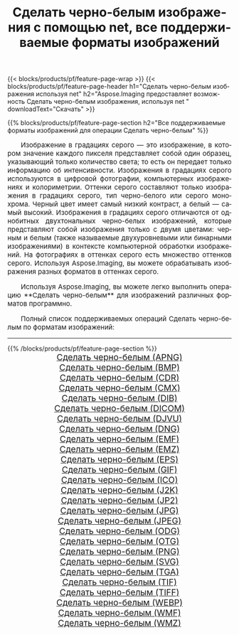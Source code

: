 ﻿---
title: Сделать черно-белым изображения с помощью net, все поддерживаемые форматы изображений 
weight: 3920
url: /ru/net/grayscale/ 
lang: ru
langdirlevel: 2
locales: zh-hans,ja,it,ru,de,es,fr,nl,id,lt,pl,pt,vi,tr,ko,zh-hant,ar,hi,th,sv,cs,uk,he
description: Используя Aspose.Imaging, вы можете легко Сделать черно-белым изображения используя net
---

{{< blocks/products/pf/feature-page-wrap >}}
{{< blocks/products/pf/feature-page-header h1="Сделать черно-белым изображения используя net" h2="Aspose.Imaging предоставляет возможность Сделать черно-белым изображения, используя net " downloadText="Скачать" >}}


{{% blocks/products/pf/feature-page-section  h2="Все поддерживаемые форматы изображений для операции Сделать черно-белым" %}}
<p align="justify" style="text-indent:2em;font-size:15px;">
Изображение в градациях серого — это изображение, в котором значение каждого пикселя представляет собой один образец, указывающий только количество света; то есть он передает только информацию об интенсивности. Изображения в градациях серого используются в цифровой фотографии, компьютерных изображениях и колориметрии. Оттенки серого составляют только изображения в градациях серого, тип черно-белого или серого монохрома. Черный цвет имеет самый низкий контраст, а белый — самый высокий. Изображения в градациях серого отличаются от однобитных двухтональных черно-белых изображений, которые представляют собой изображения только с двумя цветами: черным и белым (также называемые двухуровневыми или бинарными изображениями) в контексте компьютерной обработки изображений. На фотографиях в оттенках серого есть множество оттенков серого. Используя Aspose.Imaging, вы можете обрабатывать изображения разных форматов в оттенках серого.
</p>
<p align="justify" style="text-indent:2em;font-size:15px;">
Используя Aspose.Imaging, вы можете легко выполнить операцию **Сделать черно-белым** для изображений различных форматов программно.
</p>
<p align="justify" style="text-indent:2em;font-size:15px;">
Полный список поддерживаемых операций Сделать черно-белым по форматам изображений:
</p>
<hr/>
{{% /blocks/products/pf/feature-page-section %}}
<div class="container-fluid productfamilypage bg-gray">
    <div class="convertypes bg-gray agp-content section">
        <div class="container">
		<div class="row other-converters" style="gap: 10px;font-size: 19px;text-align:center;">
		    <div class='col-md-2 other-converter remove-lp remove-rp'><a href="/imaging/ru/net/grayscale/apng/" style="padding:15px;">Сделать черно-белым (APNG)</a></div><div class='col-md-2 other-converter remove-lp remove-rp'><a href="/imaging/ru/net/grayscale/bmp/" style="padding:15px;">Сделать черно-белым (BMP)</a></div><div class='col-md-2 other-converter remove-lp remove-rp'><a href="/imaging/ru/net/grayscale/cdr/" style="padding:15px;">Сделать черно-белым (CDR)</a></div><div class='col-md-2 other-converter remove-lp remove-rp'><a href="/imaging/ru/net/grayscale/cmx/" style="padding:15px;">Сделать черно-белым (CMX)</a></div><div class='col-md-2 other-converter remove-lp remove-rp'><a href="/imaging/ru/net/grayscale/dib/" style="padding:15px;">Сделать черно-белым (DIB)</a></div><div class='col-md-2 other-converter remove-lp remove-rp'><a href="/imaging/ru/net/grayscale/dicom/" style="padding:15px;">Сделать черно-белым (DICOM)</a></div><div class='col-md-2 other-converter remove-lp remove-rp'><a href="/imaging/ru/net/grayscale/djvu/" style="padding:15px;">Сделать черно-белым (DJVU)</a></div><div class='col-md-2 other-converter remove-lp remove-rp'><a href="/imaging/ru/net/grayscale/dng/" style="padding:15px;">Сделать черно-белым (DNG)</a></div><div class='col-md-2 other-converter remove-lp remove-rp'><a href="/imaging/ru/net/grayscale/emf/" style="padding:15px;">Сделать черно-белым (EMF)</a></div><div class='col-md-2 other-converter remove-lp remove-rp'><a href="/imaging/ru/net/grayscale/emz/" style="padding:15px;">Сделать черно-белым (EMZ)</a></div><div class='col-md-2 other-converter remove-lp remove-rp'><a href="/imaging/ru/net/grayscale/eps/" style="padding:15px;">Сделать черно-белым (EPS)</a></div><div class='col-md-2 other-converter remove-lp remove-rp'><a href="/imaging/ru/net/grayscale/gif/" style="padding:15px;">Сделать черно-белым (GIF)</a></div><div class='col-md-2 other-converter remove-lp remove-rp'><a href="/imaging/ru/net/grayscale/ico/" style="padding:15px;">Сделать черно-белым (ICO)</a></div><div class='col-md-2 other-converter remove-lp remove-rp'><a href="/imaging/ru/net/grayscale/j2k/" style="padding:15px;">Сделать черно-белым (J2K)</a></div><div class='col-md-2 other-converter remove-lp remove-rp'><a href="/imaging/ru/net/grayscale/jp2/" style="padding:15px;">Сделать черно-белым (JP2)</a></div><div class='col-md-2 other-converter remove-lp remove-rp'><a href="/imaging/ru/net/grayscale/jpg/" style="padding:15px;">Сделать черно-белым (JPG)</a></div><div class='col-md-2 other-converter remove-lp remove-rp'><a href="/imaging/ru/net/grayscale/jpeg/" style="padding:15px;">Сделать черно-белым (JPEG)</a></div><div class='col-md-2 other-converter remove-lp remove-rp'><a href="/imaging/ru/net/grayscale/odg/" style="padding:15px;">Сделать черно-белым (ODG)</a></div><div class='col-md-2 other-converter remove-lp remove-rp'><a href="/imaging/ru/net/grayscale/otg/" style="padding:15px;">Сделать черно-белым (OTG)</a></div><div class='col-md-2 other-converter remove-lp remove-rp'><a href="/imaging/ru/net/grayscale/png/" style="padding:15px;">Сделать черно-белым (PNG)</a></div><div class='col-md-2 other-converter remove-lp remove-rp'><a href="/imaging/ru/net/grayscale/svg/" style="padding:15px;">Сделать черно-белым (SVG)</a></div><div class='col-md-2 other-converter remove-lp remove-rp'><a href="/imaging/ru/net/grayscale/tga/" style="padding:15px;">Сделать черно-белым (TGA)</a></div><div class='col-md-2 other-converter remove-lp remove-rp'><a href="/imaging/ru/net/grayscale/tif/" style="padding:15px;">Сделать черно-белым (TIF)</a></div><div class='col-md-2 other-converter remove-lp remove-rp'><a href="/imaging/ru/net/grayscale/tiff/" style="padding:15px;">Сделать черно-белым (TIFF)</a></div><div class='col-md-2 other-converter remove-lp remove-rp'><a href="/imaging/ru/net/grayscale/webp/" style="padding:15px;">Сделать черно-белым (WEBP)</a></div><div class='col-md-2 other-converter remove-lp remove-rp'><a href="/imaging/ru/net/grayscale/wmf/" style="padding:15px;">Сделать черно-белым (WMF)</a></div><div class='col-md-2 other-converter remove-lp remove-rp'><a href="/imaging/ru/net/grayscale/wmz/" style="padding:15px;">Сделать черно-белым (WMZ)</a></div>
                </div>
        </div>
    </div>
</div>
<br/>
